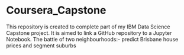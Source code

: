 # Coursera_Capstone
This repository is created to complete part of my IBM Data Science  Capstone project. It is aimed to link a GitHub repository to a Jupyter Notebook.
The battle of two neighbourhoods:- predict Brisbane house prices and segment suburbs 
